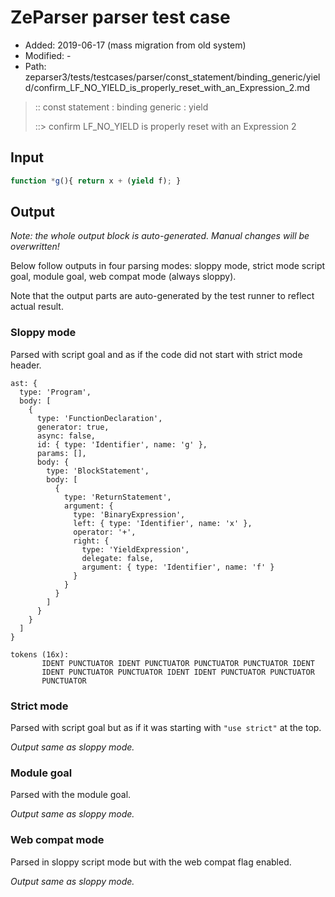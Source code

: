 # ZeParser parser test case

- Added: 2019-06-17 (mass migration from old system)
- Modified: -
- Path: zeparser3/tests/testcases/parser/const_statement/binding_generic/yield/confirm_LF_NO_YIELD_is_properly_reset_with_an_Expression_2.md

> :: const statement : binding generic : yield
>
> ::> confirm LF_NO_YIELD is properly reset with an Expression 2

## Input

`````js
function *g(){ return x + (yield f); }
`````

## Output

_Note: the whole output block is auto-generated. Manual changes will be overwritten!_

Below follow outputs in four parsing modes: sloppy mode, strict mode script goal, module goal, web compat mode (always sloppy).

Note that the output parts are auto-generated by the test runner to reflect actual result.

### Sloppy mode

Parsed with script goal and as if the code did not start with strict mode header.

`````
ast: {
  type: 'Program',
  body: [
    {
      type: 'FunctionDeclaration',
      generator: true,
      async: false,
      id: { type: 'Identifier', name: 'g' },
      params: [],
      body: {
        type: 'BlockStatement',
        body: [
          {
            type: 'ReturnStatement',
            argument: {
              type: 'BinaryExpression',
              left: { type: 'Identifier', name: 'x' },
              operator: '+',
              right: {
                type: 'YieldExpression',
                delegate: false,
                argument: { type: 'Identifier', name: 'f' }
              }
            }
          }
        ]
      }
    }
  ]
}

tokens (16x):
       IDENT PUNCTUATOR IDENT PUNCTUATOR PUNCTUATOR PUNCTUATOR IDENT
       IDENT PUNCTUATOR PUNCTUATOR IDENT IDENT PUNCTUATOR PUNCTUATOR
       PUNCTUATOR
`````

### Strict mode

Parsed with script goal but as if it was starting with `"use strict"` at the top.

_Output same as sloppy mode._

### Module goal

Parsed with the module goal.

_Output same as sloppy mode._

### Web compat mode

Parsed in sloppy script mode but with the web compat flag enabled.

_Output same as sloppy mode._
